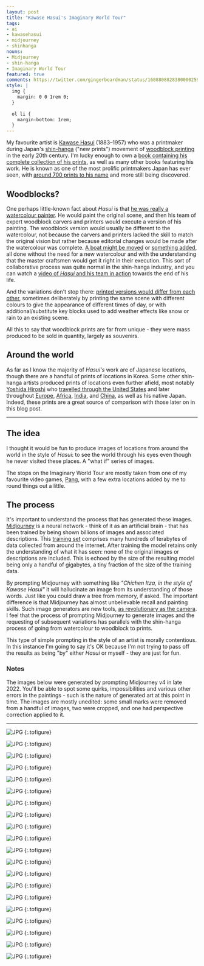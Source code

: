 ```yaml
---
layout: post
title: "Kawase Hasui's Imaginary World Tour"
tags:
- ai
- kawasehasui
- midjourney
- shinhanga
nouns:
- Midjourney
- shin-hanga
- Imaginary World Tour
featured: true
comments: https://twitter.com/gingerbeardman/status/1608808828380000259
style: |
  img {
    margin: 0 0 1rem 0;
  }
  
  ol li {
    margin-bottom: 1rem;
  }
---
```


My favourite artist is [Kawase Hasui](https://en.wikipedia.org/wiki/Hasui_Kawase) (1883–1957) who was a printmaker during Japan's [shin-hanga](https://en.wikipedia.org/wiki/Shin-hanga) ("new prints") movement of [woodblock printing](https://en.wikipedia.org/wiki/Woodblock_printing_in_Japan) in the early 20th century. I'm lucky enough to own a [book containing his complete collection of his prints](https://brill.com/display/title/13321?rskey=leTfwY&result=4), as well as many other books featuring his work. He is known as one of the most prolific printmakers Japan has ever seen, with [around 700 prints to his name](http://www.ukiyoe-gallery.com/gallery.htm) and more still being discovered.

## Woodblocks?

One perhaps little-known fact about *Hasui* is that [he was really a watercolour painter](http://shinhanga.net/hasuiwc.htm). He would paint the original scene, and then his team of expert woodblock carvers and printers would execute a version of his painting. The woodblock version would usually be different to the watercolour, not because the carvers and printers lacked the skill to match the original vision but rather because editorial changes would be made after the watercolour was complete. [A boat might be moved](http://shinhanga.net/ARThasui/wc/WCushibori.html) or [something added](http://shinhanga.net/ARThasui/wc/WCsekiyado.html), all done without the need for a new watercolour and with the understanding that the master craftsmen would get it right in their execution. This sort of collaborative process was quite normal in the shin-hanga industry, and you can watch a [video of *Hasui* and his team in action](https://www.youtube.com/watch?v=BQmF3HHyWwI) towards the end of his life. 

And the variations don't stop there: [printed versions would differ from each other](http://shinhanga.net/hasuiwc.htm#4), sometimes deliberately by printing the same scene with different colours to give the appearance of different times of day, or with additional/substitute key blocks used to add weather effects like snow or rain to an existing scene. 

All this to say that woodblock prints are far from unique - they were mass produced to be sold in quantity, largely as souvenirs.

## Around the world

As far as I know the majority of *Hasui's* work are of Japanese locations, though there are a handful of prints of locations in Korea. Some other shin-hanga artists produced prints of locations even further afield, most notably [Yoshida Hiroshi](https://en.wikipedia.org/wiki/Hiroshi_Yoshida) who [travelled through the United States](https://www.scholten-japanese-art.com/printsH/811) and later throughout [Europe](https://www.artelino.com/articles/hiroshi_yoshida_europe.asp), [Africa](https://www.scholten-japanese-art.com/printsH/1055), [India](https://mogulesque.com/art/hiroshi-yoshida-india-pakistan-prints/), and [China](https://commons.wikimedia.org/wiki/File:Yoshida_Hiroshi_-_Sochu_China.jpg), as well as his native Japan. Indeed, these prints are a great source of comparison with those later on in this blog post.

----

## The idea

I thought it would be fun to produce images of locations from around the world in the style of *Hasui*: to see the world through his eyes even though he never visited these places. A "what if" series of images. 

The stops on the Imaginary World Tour are mostly taken from one of my favourite video games, [Pang](https://www.gingerbeardman.com/archive/pang/places.htm), with a few extra locations added by me to round things out a little.

## The process

It's important to understand the process that has generated these images. [Midjourney](https://en.wikipedia.org/wiki/Midjourney) is a neural network - think of it as an artificial brain - that has been trained by being shown billions of images and associated descriptions. This [training set](https://www.laion.ai) comprises many hundreds of terabytes of data collected from around the internet. After training the model retains only the understanding of what it has seen: none of the original images or descriptions are included. This is echoed by the size of the resulting model being only a handful of gigabytes, a tiny fraction of the size of the training data. 

By prompting Midjourney with something like *"Chichen Itza, in the style of Kawase Hasui"* it will hallucinate an image from its understanding of those words. Just like you could draw a tree from memory, if asked. The important difference is that Midjourney has almost unbelievable recall and painting skills. Such image generators are new tools, [as revolutionary as the camera](https://aestheticsforbirds.com/2022/11/02/ai-art-is-art/). I feel that the process of prompting Midjourney to generate images and the requesting of subsequent variations has parallels with the shin-hanga process of going from watercolour to woodblock to prints.

This type of simple prompting in the style of an artist is morally contentious. In this instance I'm going to say it's OK because I'm not trying to pass off the results as being "by" either *Hasui* or myself - they are just for fun.

### Notes

The images below were generated by prompting Midjourney v4 in late 2022. You'll be able to spot some quirks, impossibilities and various other errors in the paintings - such is the nature of generated art at this point in time. The images are mostly unedited: some small marks were removed from a handful of images, two were cropped, and one had perspective correction applied to it.

----

![JPG](/images/posts/hasui-world-tour-01-japan-mt-fuji.jpg "Mount Fuji, Japan")
{:.tofigure}

![JPG](/images/posts/hasui-world-tour-02-china-great-wall.jpg "Great Wall, China")
{:.tofigure}

![JPG](/images/posts/hasui-world-tour-03-china-guilin.jpg "Guillin, China")
{:.tofigure}

![JPG](/images/posts/hasui-world-tour-04-thailand-wat-phra-kaew.jpg "Wat Phra Kaew, Thailand")
{:.tofigure}

![JPG](/images/posts/hasui-world-tour-05-cambodia-angkor-wat.jpg "Angkor Wat, Cambodia")
{:.tofigure}

![JPG](/images/posts/hasui-world-tour-06-australia-ayers-rock.jpg "Uluru, Australia")
{:.tofigure}

![JPG](/images/posts/hasui-world-tour-07-india-taj-mahal.jpg "Taj Mahal, India")
{:.tofigure}

![JPG](/images/posts/hasui-world-tour-08-russia-st-isaacs-cathedral.jpg "Saint Isaac's Cathedral, Russia")
{:.tofigure}

![JPG](/images/posts/hasui-world-tour-09-france-arc-de-triomphe.jpg "Arc de Triomphe, France")
{:.tofigure}

![JPG](/images/posts/hasui-world-tour-10-uk-houses-of-parliament.jpg "Houses of Parliament, United Kingdom")
{:.tofigure}

![JPG](/images/posts/hasui-world-tour-11-spain-sagrada-familia.jpg "Sagrada Família, Spain")
{:.tofigure}

![JPG](/images/posts/hasui-world-tour-12-italy-mount-vesuvius.jpg "Mount Vesuvius, Italy")
{:.tofigure}

![JPG](/images/posts/hasui-world-tour-13-greece-parthenon-acropolis.jpg "Parthenon on the Acropolis, Greece")
{:.tofigure}

![JPG](/images/posts/hasui-world-tour-14-egypt-giza-plateau.jpg "Giza Plateau, Egypt")
{:.tofigure}

![JPG](/images/posts/hasui-world-tour-15-tanzania-mount-kilimanjaro.jpg "Mount Kilimanjaro, Tanzania")
{:.tofigure}

![JPG](/images/posts/hasui-world-tour-16-usa-statue-of-liberty.jpg "Statue of Liberty, USA")
{:.tofigure}

![JPG](/images/posts/hasui-world-tour-17-mexico-chichen-itza.jpg "Chichén Itzá, Mexico")
{:.tofigure}

![JPG](/images/posts/hasui-world-tour-18-brazil-cristo-redentor.jpg "Cristo Redentor, Brazil")
{:.tofigure}

![JPG](/images/posts/hasui-world-tour-19-antarctica-aurora-australis.jpg "Aurora Australis, Antarctica")
{:.tofigure}

![JPG](/images/posts/hasui-world-tour-20-easter-island-space-moai.jpg "Moai, Easter Island")
{:.tofigure}
